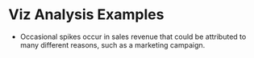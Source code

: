 # Viz Analysis Examples
* Occasional spikes occur in sales revenue that could be attributed to many different reasons, such as a marketing campaign.
